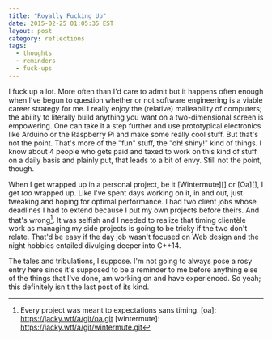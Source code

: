```yaml
---
title: "Royally Fucking Up"
date: 2015-02-25 01:05:35 EST
layout: post
category: reflections
tags:
  - thoughts
  - reminders
  - fuck-ups
---
```


I fuck up a lot. More often than I'd care to admit but it happens often enough
when I've begun to question whether or not software engineering is a viable
career strategy for me. I really enjoy the (relative) malleability of computers;
the ability to literally build anything you want on a two-dimensional screen is
empowering. One can take it a step further and use prototypical electronics like
Arduino or the Raspberry Pi and make some really cool stuff. But that's not the
point. That's more of the "fun" stuff, the "oh! shiny!" kind of things. I know
about 4 people who gets paid and taxed to work on this kind of stuff on a daily
basis and plainly put, that leads to a bit of envy. Still not the point, though.

When I get wrapped up in a personal project, be it [Wintermute][] or [Oa][], I
get _too_ wrapped up. Like I've spent days working on it, in and out, just
tweaking and hoping for optimal performance. I had two client jobs whose
deadlines I had to extend because I put my own projects before theirs. And
that's wrong[^1]. It was selfish and I needed to realize that timing clientèle
work as managing my side projects is going to be tricky if the two don't relate.
That'd be easy if the day job wasn't focused on Web design and the night hobbies
entailed divulging deeper into C++14.

The tales and tribulations, I suppose. I'm not going to always pose a rosy entry
here since it's supposed to be a reminder to me before anything else of the
things that I've done, am working on and have experienced. So yeah; this
definitely isn't the last post of its kind.

[^1]: Every project was meant to expectations sans timing.
[oa]: https://jacky.wtf/a/git/oa.git
[wintermute]: https://jacky.wtf/a/git/wintermute.git
